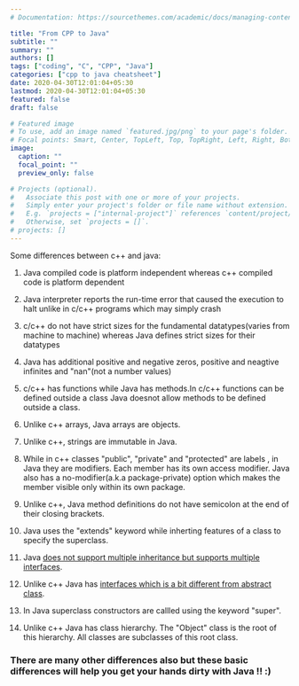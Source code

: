 ```yaml
---
# Documentation: https://sourcethemes.com/academic/docs/managing-content/

title: "From CPP to Java"
subtitle: ""
summary: ""
authors: []
tags: ["coding", "C", "CPP", "Java"]
categories: ["cpp to java cheatsheet"]
date: 2020-04-30T12:01:04+05:30
lastmod: 2020-04-30T12:01:04+05:30
featured: false
draft: false

# Featured image
# To use, add an image named `featured.jpg/png` to your page's folder.
# Focal points: Smart, Center, TopLeft, Top, TopRight, Left, Right, BottomLeft, Bottom, BottomRight.
image:
  caption: ""
  focal_point: ""
  preview_only: false

# Projects (optional).
#   Associate this post with one or more of your projects.
#   Simply enter your project's folder or file name without extension.
#   E.g. `projects = ["internal-project"]` references `content/project/deep-learning/index.md`.
#   Otherwise, set `projects = []`.
# projects: []
---
```

Some differences between c++ and java:


1. Java compiled code is platform independent whereas c++ compiled code is
  platform dependent

2. Java interpreter reports the run-time error that caused the execution to halt
  unlike in c/c++ programs which may simply crash

3. c/c++ do not have strict sizes for the fundamental datatypes(varies from
  machine to machine) whereas Java defines strict sizes for their datatypes

4. Java has additional positive and negative zeros, positive and neagtive infinites and "nan"(not a number values)

5. c/c++ has functions while Java has methods.In c/c++ functions can be defined outside a class
Java doesnot allow methods to be defined outside a class.

6. Unlike c++  arrays, Java arrays are objects.

7. Unlike c++, strings are immutable in Java.

8. While in c++ classes "public", "private" and "protected" are labels , in Java they are modifiers. Each member has its own access modifier. Java also has a no-modifier(a.k.a package-private) option which makes
the member visible only within its own package.

9. Unlike c++, Java method definitions do not have
semicolon at the end of their closing brackets.

10. Java uses the "extends" keyword while inherting features of a class to specify the superclass.

11. Java [does not support multiple inheritance but supports multiple interfaces](http://www.programmerinterview.com/index.php/java-questions/multiple-inheritance/).


12. Unlike c++ Java has [interfaces which is a bit different from abstract class](www.javatpoint.com/difference-between-abstract-class-and-interface).


13. In Java superclass constructors are callled using the keyword "super".

14. Unlike c++ Java has class hierarchy. The  "Object" class is the root of this hierarchy.
All classes are subclasses of this root class.


### There are many other differences also but these basic differences will help you get your hands dirty with Java !! :)
